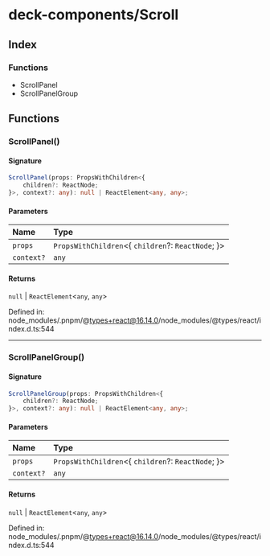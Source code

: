 # deck-components/Scroll

## Index

### Functions

- ScrollPanel
- ScrollPanelGroup

## Functions

### ScrollPanel()

#### Signature

```ts
ScrollPanel(props: PropsWithChildren<{
    children?: ReactNode;
}>, context?: any): null | ReactElement<any, any>;
```

#### Parameters

| Name | Type |
| :------ | :------ |
| `props` | `PropsWithChildren`\<{     `children`?: `ReactNode`; }\> |
| `context?` | `any` |

#### Returns

`null` \| `ReactElement`\<`any`, `any`\>

Defined in:  node\_modules/.pnpm/@types+react@16.14.0/node\_modules/@types/react/index.d.ts:544

---

### ScrollPanelGroup()

#### Signature

```ts
ScrollPanelGroup(props: PropsWithChildren<{
    children?: ReactNode;
}>, context?: any): null | ReactElement<any, any>;
```

#### Parameters

| Name | Type |
| :------ | :------ |
| `props` | `PropsWithChildren`\<{     `children`?: `ReactNode`; }\> |
| `context?` | `any` |

#### Returns

`null` \| `ReactElement`\<`any`, `any`\>

Defined in:  node\_modules/.pnpm/@types+react@16.14.0/node\_modules/@types/react/index.d.ts:544
